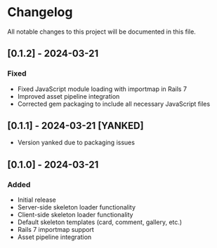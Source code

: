 # Changelog
All notable changes to this project will be documented in this file.

## [0.1.2] - 2024-03-21
### Fixed
- Fixed JavaScript module loading with importmap in Rails 7
- Improved asset pipeline integration
- Corrected gem packaging to include all necessary JavaScript files

## [0.1.1] - 2024-03-21 [YANKED]
- Version yanked due to packaging issues

## [0.1.0] - 2024-03-21
### Added
- Initial release
- Server-side skeleton loader functionality
- Client-side skeleton loader functionality
- Default skeleton templates (card, comment, gallery, etc.)
- Rails 7 importmap support
- Asset pipeline integration